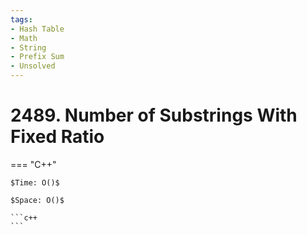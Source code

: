 ```yaml
---
tags:
- Hash Table
- Math
- String
- Prefix Sum
- Unsolved
---
```



# 2489. Number of Substrings With Fixed Ratio

=== "C++"

    $Time: O()$

    $Space: O()$

    ```c++
    ```